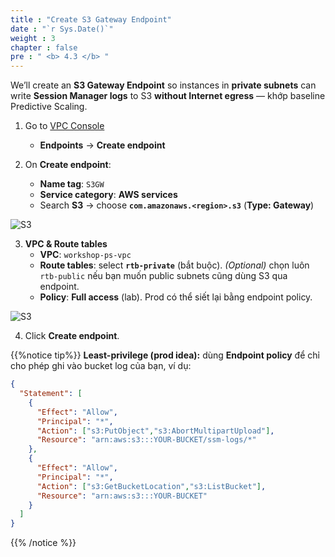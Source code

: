 ```yaml
---
title : "Create S3 Gateway Endpoint"
date : "`r Sys.Date()`"
weight : 3
chapter : false
pre : " <b> 4.3 </b> "
---
```


We’ll create an **S3 Gateway Endpoint** so instances in **private subnets** can write **Session Manager logs** to S3 **without Internet egress** — khớp baseline Predictive Scaling.

1. Go to [VPC Console](https://console.aws.amazon.com/vpc/home)
   + **Endpoints** → **Create endpoint**

2. On **Create endpoint**:
   + **Name tag**: `S3GW`
   + **Service category**: **AWS services**
   + Search **S3** → choose **`com.amazonaws.<region>.s3`** (**Type: Gateway**)

![S3](/images/4.s3/008-s3.png)

3. **VPC & Route tables**
   + **VPC**: `workshop-ps-vpc`
   + **Route tables**: select **`rtb-private`** (bắt buộc). *(Optional)* chọn luôn `rtb-public` nếu bạn muốn public subnets cũng dùng S3 qua endpoint.
   + **Policy**: **Full access** (lab). Prod có thể siết lại bằng endpoint policy.

![S3](/images/4.s3/009-s3.png)

4. Click **Create endpoint**.

{{%notice tip%}}
**Least-privilege (prod idea):** dùng **Endpoint policy** để chỉ cho phép ghi vào bucket log của bạn, ví dụ:
```json
{
  "Statement": [
    {
      "Effect": "Allow",
      "Principal": "*",
      "Action": ["s3:PutObject","s3:AbortMultipartUpload"],
      "Resource": "arn:aws:s3:::YOUR-BUCKET/ssm-logs/*"
    },
    {
      "Effect": "Allow",
      "Principal": "*",
      "Action": ["s3:GetBucketLocation","s3:ListBucket"],
      "Resource": "arn:aws:s3:::YOUR-BUCKET"
    }
  ]
}
```
{{% /notice %}}
